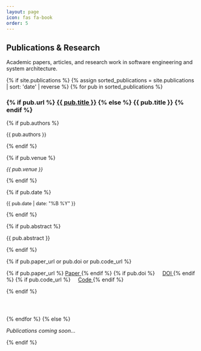 ```yaml
---
layout: page
icon: fas fa-book
order: 5
---
```


## Publications & Research

Academic papers, articles, and research work in software engineering and system architecture.

{% if site.publications %}
  {% assign sorted_publications = site.publications | sort: 'date' | reverse %}
  {% for pub in sorted_publications %}
<div class="publication-item" style="margin-bottom: 2rem; padding-bottom: 1.5rem; border-bottom: 1px solid var(--border-color);">
  <h3>
    {% if pub.url %}
      <a href="{{ pub.url | relative_url }}">{{ pub.title }}</a>
    {% else %}
      {{ pub.title }}
    {% endif %}
  </h3>
  
  {% if pub.authors %}
  <p style="font-size: 0.95em; color: var(--text-muted-color);">
    <i class="fas fa-users"></i> {{ pub.authors }}
  </p>
  {% endif %}
  
  {% if pub.venue %}
  <p style="font-size: 0.95em; font-style: italic;">
    {{ pub.venue }}
  </p>
  {% endif %}
  
  {% if pub.date %}
  <p class="text-muted" style="font-size: 0.9em;">
    <i class="far fa-calendar"></i> {{ pub.date | date: "%B %Y" }}
  </p>
  {% endif %}
  
  {% if pub.abstract %}
  <p>{{ pub.abstract }}</p>
  {% endif %}
  
  {% if pub.paper_url or pub.doi or pub.code_url %}
  <p>
    {% if pub.paper_url %}
      <a href="{{ pub.paper_url }}" target="_blank">
        <i class="fas fa-file-pdf"></i> Paper
      </a>
    {% endif %}
    {% if pub.doi %}
      <a href="https://doi.org/{{ pub.doi }}" target="_blank" style="margin-left: 1rem;">
        <i class="fas fa-link"></i> DOI
      </a>
    {% endif %}
    {% if pub.code_url %}
      <a href="{{ pub.code_url }}" target="_blank" style="margin-left: 1rem;">
        <i class="fab fa-github"></i> Code
      </a>
    {% endif %}
  </p>
  {% endif %}
</div>
  {% endfor %}
{% else %}
  <p class="text-muted"><em>Publications coming soon...</em></p>
{% endif %}
